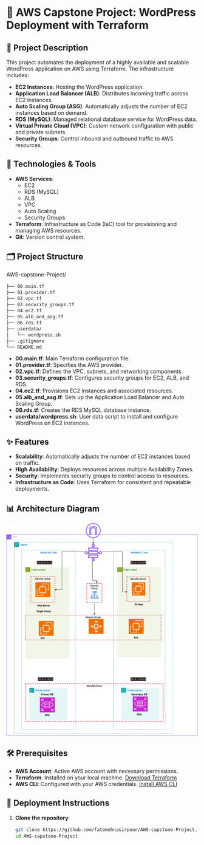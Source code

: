 # 🚀 AWS Capstone Project: WordPress Deployment with Terraform

## 📘 Project Description

This project automates the deployment of a highly available and scalable WordPress application on AWS using Terraform. The infrastructure includes:

- **EC2 Instances**: Hosting the WordPress application.
- **Application Load Balancer (ALB)**: Distributes incoming traffic across EC2 instances.
- **Auto Scaling Group (ASG)**: Automatically adjusts the number of EC2 instances based on demand.
- **RDS (MySQL)**: Managed relational database service for WordPress data.
- **Virtual Private Cloud (VPC)**: Custom network configuration with public and private subnets.
- **Security Groups**: Control inbound and outbound traffic to AWS resources.

## 🧰 Technologies & Tools

- **AWS Services**:
  - EC2
  - RDS (MySQL)
  - ALB
  - VPC
  - Auto Scaling
  - Security Groups
- **Terraform**: Infrastructure as Code (IaC) tool for provisioning and managing AWS resources.
- **Git**: Version control system.

## 🗂️ Project Structure


AWS-capstone-Project/

 ```
├── 00.main.tf
├── 01.provider.tf
├── 02.vpc.tf
├── 03.security_groups.tf
├── 04.ec2.tf
├── 05.alb_and_asg.tf
├── 06.rds.tf
├── userdata/
│   └── wordpress.sh
├── .gitignore
└── README.md
```

- **00.main.tf**: Main Terraform configuration file.
- **01.provider.tf**: Specifies the AWS provider.
- **02.vpc.tf**: Defines the VPC, subnets, and networking components.
- **03.security_groups.tf**: Configures security groups for EC2, ALB, and RDS.
- **04.ec2.tf**: Provisions EC2 instances and associated resources.
- **05.alb_and_asg.tf**: Sets up the Application Load Balancer and Auto Scaling Group.
- **06.rds.tf**: Creates the RDS MySQL database instance.
- **userdata/wordpress.sh**: User data script to install and configure WordPress on EC2 instances.

## ✨ Features

- **Scalability**: Automatically adjusts the number of EC2 instances based on traffic.
- **High Availability**: Deploys resources across multiple Availability Zones.
- **Security**: Implements security groups to control access to resources.
- **Infrastructure as Code**: Uses Terraform for consistent and repeatable deployments.

## 📊 Architecture Diagram

![My Diagram](diagram.png)


## 🛠️ Prerequisites

- **AWS Account**: Active AWS account with necessary permissions.
- **Terraform**: Installed on your local machine. [Download Terraform](https://www.terraform.io/downloads.html)
- **AWS CLI**: Configured with your AWS credentials. [Install AWS CLI](https://docs.aws.amazon.com/cli/latest/userguide/install-cliv2.html)

## 🚀 Deployment Instructions

1. **Clone the repository**:

   ```bash
   git clone https://github.com/fatemehnasirpour/AWS-capstone-Project.git
   cd AWS-capstone-Project